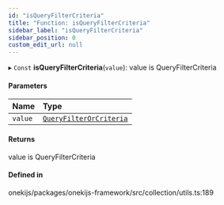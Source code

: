 ```yaml
---
id: "isQueryFilterCriteria"
title: "Function: isQueryFilterCriteria"
sidebar_label: "isQueryFilterCriteria"
sidebar_position: 0
custom_edit_url: null
---
```


▸ `Const` **isQueryFilterCriteria**(`value`): value is QueryFilterCriteria

#### Parameters

| Name | Type |
| :------ | :------ |
| `value` | [`QueryFilterOrCriteria`](../types/QueryFilterOrCriteria.md) |

#### Returns

value is QueryFilterCriteria

#### Defined in

onekijs/packages/onekijs-framework/src/collection/utils.ts:189
